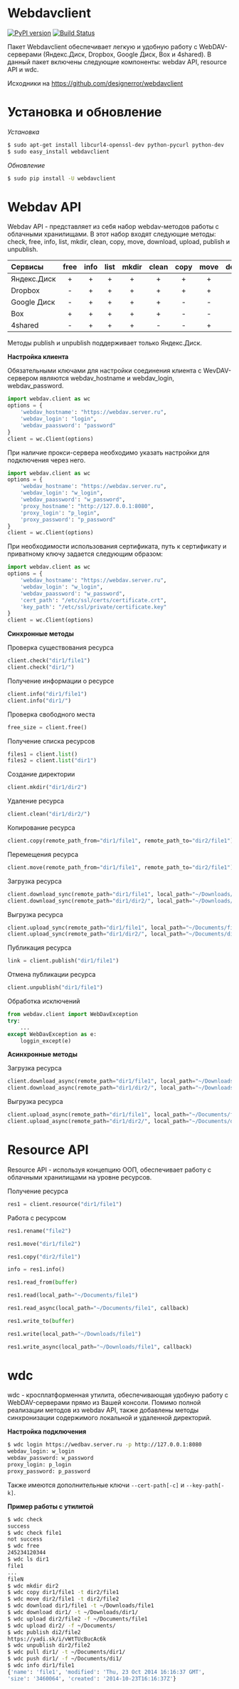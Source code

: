 Webdavclient
===========
[![PyPI version](https://badge.fury.io/py/webdavclient.svg)](http://badge.fury.io/py/webdavclient)
[![Build Status](https://travis-ci.org/designerror/webdavclient.svg?branch=master)](https://travis-ci.org/designerror/webdavclient)

Пакет Webdavclient обеспечивает легкую и удобную работу с WebDAV-серверами (Яндекс.Диск, Dropbox, Google Диск, Box и 4shared).
В данный пакет включены следующие компоненты: webdav API, resource API и wdc.

Исходники на https://github.com/designerror/webdavclient

Установка и обновление
===

*Установка*
```bash
$ sudo apt-get install libcurl4-openssl-dev python-pycurl python-dev
$ sudo easy_install webdavclient
```

*Обновление*
```bash
$ sudo pip install -U webdavclient
```

Webdav API
===

Webdav API - представляет из себя набор webdav-методов работы с облачными хранилищами. В этот набор входят следующие методы: check, free, info, list, mkdir, clean, copy, move, download, upload, publish и unpublish.

Сервисы      |free|info|list|mkdir|clean|copy|move|download|upload 
:------------|:--:|:--:|:--:|:---:|:---:|:--:|:--:|:------:|:----:
Яндекс.Диск  | \+ | \+ | \+ | \+  | \+  | \+ | \+ |   \+   |  \+   
Dropbox      | \- | \+ | \+ | \+  | \+  | \+ | \+ |   \+   |  \+   
Google Диск  | \- | \+ | \+ | \+  | \+  | \- | \- |   \+   |  \+   
Box          | \+ | \+ | \+ | \+  | \+  | \- | \- |   \+   |  \+   
4shared      | \- | \+ | \+ | \+  | \-  | \- | \+ |   \+   |  \+  

Методы publish и unpublish поддерживает только  Яндекс.Диск.

**Настройка клиента**

Обязательными ключами для настройки соединения клиента с WevDAV-сервером являются webdav_hostname и webdav_login, webdav_password. 
```python
import webdav.client as wc
options = {
    'webdav_hostname': "https://webdav.server.ru",
    'webdav_login': "login",
    'webdav_paassword': "password"
}
client = wc.Client(options)
```

При наличие прокси-сервера необходимо указать настройки для подключения через него.
```python
import webdav.client as wc
options = {
    'webdav_hostname': "https://webdav.server.ru",
    'webdav_login': "w_login",
    'webdav_paassword': "w_password",
    'proxy_hostname': "http://127.0.0.1:8080",
    'proxy_login': "p_login",
    'proxy_password': "p_password"
}
client = wc.Client(options)
```
При необходимости использования сертификата, путь к сертификату и приватному ключу задается следующим образом:
```python
import webdav.client as wc
options = {
    'webdav_hostname': "https://webdav.server.ru",
    'webdav_login': "w_login",
    'webdav_paassword': "w_password",
    'cert_path': "/etc/ssl/certs/certificate.crt",
    'key_path': "/etc/ssl/private/certificate.key"
}
client = wc.Client(options)
```

**Синхронные методы**

Проверка существования ресурса
```python
client.check("dir1/file1")
client.check("dir1/")
```

Получение информации о ресурсе
```python
client.info("dir1/file1")
client.info("dir1/")
```

Проверка свободного места
```python
free_size = client.free()
```

Получение списка ресурсов
```python
files1 = client.list()
files2 = client.list("dir1")
```

Создание директории
```python
client.mkdir("dir1/dir2")
```

Удаление ресурса
```python
client.clean("dir1/dir2/")
```

Копирование ресурса
```python
client.copy(remote_path_from="dir1/file1", remote_path_to="dir2/file1")
```

Перемещения ресурса
```python
client.move(remote_path_from="dir1/file1", remote_path_to="dir2/file1")
```

Загрузка ресурса
```python
client.download_sync(remote_path="dir1/file1", local_path="~/Downloads/file1")
client.download_sync(remote_path="dir1/dir2/", local_path="~/Downloads/dir2/")
```

Выгрузка ресурса
```python
client.upload_sync(remote_path="dir1/file1", local_path="~/Documents/file1")
client.upload_sync(remote_path="dir1/dir2/", local_path="~/Documents/dir2/")
```

Публикация ресурса
```python
link = client.publish("dir1/file1")
```

Отмена публикации ресурса
```python
client.unpublish("dir1/file1")
```

Обработка исключений
```python
from webdav.client import WebDavException
try:
    ...
except WebDavException as e:
    loggin_except(e)
```

**Асинхронные методы**

Загрузка ресурса
```python
client.download_async(remote_path="dir1/file1", local_path="~/Downloads/file1", callback=callback)
client.download_async(remote_path="dir1/dir2/", local_path="~/Downloads/dir2/", callback=callback)
```

Выгрузка ресурса
```python
client.upload_async(remote_path="dir1/file1", local_path="~/Documents/file1", callback=callback)
client.upload_async(remote_path="dir1/dir2/", local_path="~/Documents/dir2/", callback=callback)
```

Resource API
===

Resource API - используя концепцию ООП, обеспечивает работу с облачными хранилищами на уровне ресурсов.

Получение ресурса
```python
res1 = client.resource("dir1/file1")
```

Работа с ресурсом
```python
res1.rename("file2")

res1.move("dir1/file2")

res1.copy("dir2/file1")

info = res1.info()

res1.read_from(buffer)

res1.read(local_path="~/Documents/file1")

res1.read_async(local_path="~/Documents/file1", callback)

res1.write_to(buffer)

res1.write(local_path="~/Downloads/file1")

res1.write_async(local_path="~/Downloads/file1", callback)
```

wdc
===

wdc - кросплатформенная утилита, обеспечивающая удобную работу с WebDAV-серверами прямо из Вашей консоли. Помимо полной реализации методов из webdav API, также добавлены методы синхронизации содержимого локальной и удаленной директорий.

**Настройка подключения**

```bash
$ wdc login https://wedbav.server.ru -p http://127.0.0.1:8080
webdav_login: w_login
webdav_password: w_password
proxy_login: p_login
proxy_password: p_password
```
Также имеются дополнительные ключи `--cert-path[-c]` и `--key-path[-k]`.

**Пример работы с утилитой**
```bash
$ wdc check
success
$ wdc check file1
not success
$ wdc free
245234120344
$ wdc ls dir1
file1
...
fileN
$ wdc mkdir dir2
$ wdc copy dir1/file1 -t dir2/file1
$ wdc move dir2/file1 -t dir2/file2
$ wdc download dir1/file1 -t ~/Downloads/file1
$ wdc download dir1/ -t ~/Downloads/dir1/
$ wdc upload dir2/file2 -f ~/Documents/file1
$ wdc upload dir2/ -f ~/Documents/
$ wdc publish di2/file2
https://yadi.sk/i/vWtTUcBucAc6k
$ wdc unpublish dir2/file2
$ wdc pull dir1/ -t ~/Documents/dir1/
$ wdc push dir1/ -f ~/Documents/di1/
$ wdc info dir1/file1
{'name': 'file1', 'modified': 'Thu, 23 Oct 2014 16:16:37 GMT',
'size': '3460064', 'created': '2014-10-23T16:16:37Z'}
```
